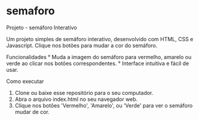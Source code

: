 # semaforo
Projeto - semáforo Interativo

Um projeto simples de semáforo interativo, desenvolvido com HTML, CSS e Javascript. 
Clique nos botões para mudar a cor do semáforo.

Funcionalidades
° Muda a imagem do semáforo para vermelho, amarelo ou verde ao clicar nos botões correspondentes.
° Interface intuitiva e fácil de usar.

Como executar
1. Clone ou baixe esse repositório para o seu computador.
2. Abra o arquivo index.html no seu navegador web.
3. Clique nos botões 'Vermelho', 'Amarelo', ou 'Verde' para ver o semáforo mudar de cor.
